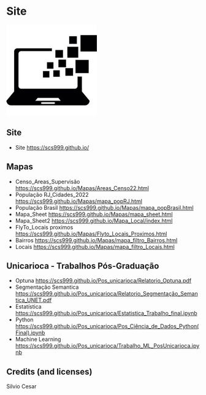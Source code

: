 # Site
![Preview](Img_01.jpg)
## Site
- Site https://scs999.github.io/
## Mapas
- Censo_Areas_Supervisão https://scs999.github.io/Mapas/Areas_Censo22.html
- População RJ_Cidades_2022 https://scs999.github.io/Mapas/mapa_popRJ.html
- População Brasil https://scs999.github.io/Mapas/mapa_popBrasil.html
- Mapa_Sheet https://scs999.github.io/Mapas/mapa_sheet.html
- Mapa_Sheet2 https://scs999.github.io/Mapa_Local/index.html
- FlyTo_Locais proximos https://scs999.github.io/Mapas/Flyto_Locais_Proximos.html
- Bairros https://scs999.github.io/Mapas/mapa_filtro_Bairros.html
- Locais https://scs999.github.io/Mapas/mapa_filtro_Locais.html
## Unicarioca - Trabalhos Pós-Graduação
- Optuna https://scs999.github.io/Pos_unicarioca/Relatorio_Optuna.pdf
- Segmentação Semantica https://scs999.github.io/Pos_unicarioca/Relatorio_Segmentação_Semantica_UNET.pdf
- Estatística https://scs999.github.io/Pos_unicarioca/Estatistica_Trabalho_final.ipynb
- Python https://scs999.github.io/Pos_unicarioca/Pos_Ciência_de_Dados_Python(Final).ipynb
- Machine Learning https://scs999.github.io/Pos_unicarioca/Trabalho_ML_PosUnicarioca.ipynb
## Credits (and licenses)
Silvio Cesar
